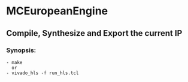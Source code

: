 # MCEuropeanEngine 

## **Compile, Synthesize and Export the current IP**

### Synopsis:
    - make
      or
    - vivado_hls -f run_hls.tcl
    
